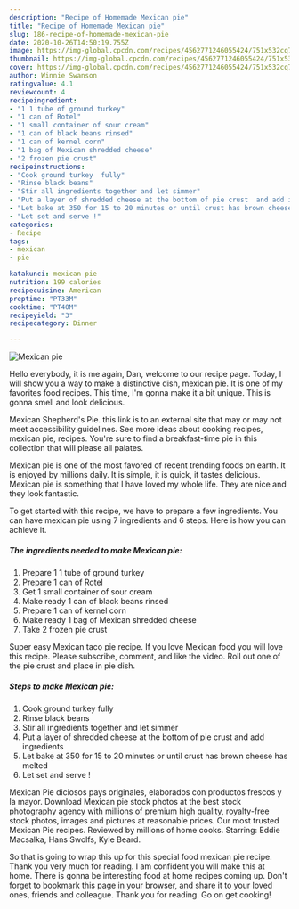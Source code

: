 ```yaml
---
description: "Recipe of Homemade Mexican pie"
title: "Recipe of Homemade Mexican pie"
slug: 186-recipe-of-homemade-mexican-pie
date: 2020-10-26T14:50:19.755Z
image: https://img-global.cpcdn.com/recipes/4562771246055424/751x532cq70/mexican-pie-recipe-main-photo.jpg
thumbnail: https://img-global.cpcdn.com/recipes/4562771246055424/751x532cq70/mexican-pie-recipe-main-photo.jpg
cover: https://img-global.cpcdn.com/recipes/4562771246055424/751x532cq70/mexican-pie-recipe-main-photo.jpg
author: Winnie Swanson
ratingvalue: 4.1
reviewcount: 4
recipeingredient:
- "1 1 tube of ground turkey"
- "1 can of Rotel"
- "1 small container of sour cream"
- "1 can of black beans rinsed"
- "1 can of kernel corn"
- "1 bag of Mexican shredded cheese"
- "2 frozen pie crust"
recipeinstructions:
- "Cook ground turkey  fully"
- "Rinse black beans"
- "Stir all ingredients together and let simmer"
- "Put a layer of shredded cheese at the bottom of pie crust  and add ingredients"
- "Let bake at 350 for 15 to 20 minutes or until crust has brown cheese has melted"
- "Let set and serve !"
categories:
- Recipe
tags:
- mexican
- pie

katakunci: mexican pie 
nutrition: 199 calories
recipecuisine: American
preptime: "PT33M"
cooktime: "PT40M"
recipeyield: "3"
recipecategory: Dinner

---
```



![Mexican pie](https://img-global.cpcdn.com/recipes/4562771246055424/751x532cq70/mexican-pie-recipe-main-photo.jpg)

Hello everybody, it is me again, Dan, welcome to our recipe page. Today, I will show you a way to make a distinctive dish, mexican pie. It is one of my favorites food recipes. This time, I'm gonna make it a bit unique. This is gonna smell and look delicious.

Mexican Shepherd&#39;s Pie. this link is to an external site that may or may not meet accessibility guidelines. See more ideas about cooking recipes, mexican pie, recipes. You&#39;re sure to find a breakfast-time pie in this collection that will please all palates.

Mexican pie is one of the most favored of recent trending foods on earth. It is enjoyed by millions daily. It is simple, it is quick, it tastes delicious. Mexican pie is something that I have loved my whole life. They are nice and they look fantastic.


To get started with this recipe, we have to prepare a few ingredients. You can have mexican pie using 7 ingredients and 6 steps. Here is how you can achieve it.

<!--inarticleads1-->

##### The ingredients needed to make Mexican pie:

1. Prepare 1 1 tube of ground turkey
1. Prepare 1 can of Rotel
1. Get 1 small container of sour cream
1. Make ready 1 can of black beans rinsed
1. Prepare 1 can of kernel corn
1. Make ready 1 bag of Mexican shredded cheese
1. Take 2 frozen pie crust


Super easy Mexican taco pie recipe. If you love Mexican food you will love this recipe. Please subscribe, comment, and like the video. Roll out one of the pie crust and place in pie dish. 

<!--inarticleads2-->

##### Steps to make Mexican pie:

1. Cook ground turkey  fully
1. Rinse black beans
1. Stir all ingredients together and let simmer
1. Put a layer of shredded cheese at the bottom of pie crust  and add ingredients
1. Let bake at 350 for 15 to 20 minutes or until crust has brown cheese has melted
1. Let set and serve !


Mexican Pie diciosos pays originales, elaborados con productos frescos y la mayor. Download Mexican pie stock photos at the best stock photography agency with millions of premium high quality, royalty-free stock photos, images and pictures at reasonable prices. Our most trusted Mexican Pie recipes. Reviewed by millions of home cooks. Starring: Eddie Macsalka, Hans Swolfs, Kyle Beard. 

So that is going to wrap this up for this special food mexican pie recipe. Thank you very much for reading. I am confident you will make this at home. There is gonna be interesting food at home recipes coming up. Don't forget to bookmark this page in your browser, and share it to your loved ones, friends and colleague. Thank you for reading. Go on get cooking!
